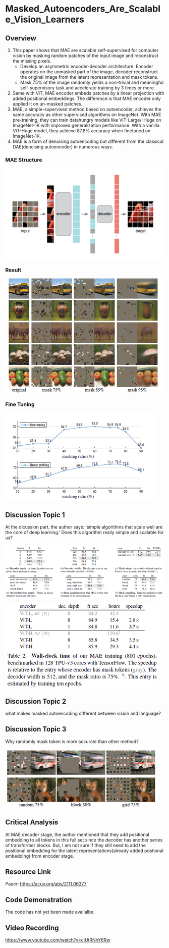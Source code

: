 # Masked_Autoencoders_Are_Scalable_Vision_Learners


## Overview

1. This paper shows that MAE are scalable self-supervised for computer vision by masking random patches of the input image and reconstruct the missing pixels.
   - Develop an asymmetric encoder-decoder architecture. Encoder operates on the unmasked part of the image, decoder reconstruct the original image from the latent representation and mask tokens.
   - Mask 75% of the image randomly yields a non-trivial and meaningful self-supervisory task and accelerate training by 3 times or more. 
2. Same with ViT, MAE encoder embeds patches by a linear projection with added positional embeddings. The difference is that MAE encoder only applied it on un-masked patches.
3. MAE, a simple-supervised method based on autoencoder, achieves the same accuracy as other supervised algorithms on ImageNet. With MAE pre-training, they can train datahungry models like ViT-Large/-Huge on ImageNet-1K with improved generalization performance. With a vanilla ViT-Huge model, they achieve 87.8% accuracy when finetuned on ImageNet-1K.
4. MAE is a form of denoising autoencoding but different from the classical DAE(denoising autoencoder) in numerous ways. 


### MAE Structure
![bird](images/bird.PNG)

### Result
![prediction](images/prediction.PNG)

### Fine Tuning
![tuning](images/fine_tuning.PNG)


## Discussion Topic 1
At the dicussion part, the author says: 'simple algorithms that scale well are the core of deep learning.' Does this algorithm really simple and scalable for us?

![resource](images/compute_resource.PNG)

![tpu](images/tpu.PNG)
## Discussion Topic 2
what makes masked autoencoding different between vision and language?

## Discussion Topic 3
Why randomly mask token is more accurate than other method?

![random](images/random.PNG)

## Critical Analysis

At MAE decoder stage, the author mentioned that they add positional embedding to all tokens in this full set since the decoder has another series of transformer blocks. But, I am not sure if they still need to add the positional embedding for the latent representations(already added postional embedding) from encoder stage.

## Resource Link

Paper: https://arxiv.org/abs/2111.06377

## Code Demonstration

The code has not yet been made availalbe.

## Video Recording

https://www.youtube.com/watch?v=cIUtRNhY6Rw
